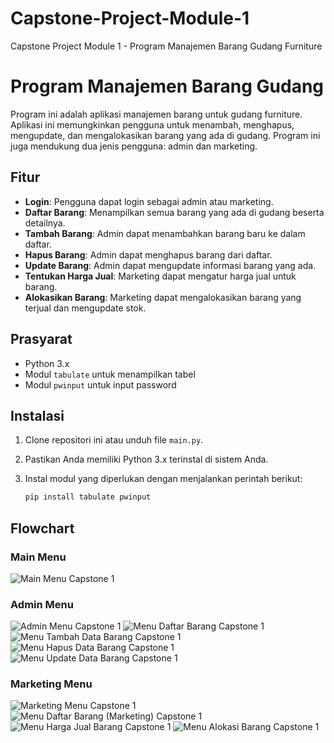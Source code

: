 # Capstone-Project-Module-1
Capstone Project Module 1 - Program Manajemen Barang Gudang Furniture

# Program Manajemen Barang Gudang

Program ini adalah aplikasi manajemen barang untuk gudang furniture. Aplikasi ini memungkinkan pengguna untuk menambah, menghapus, mengupdate, dan mengalokasikan barang yang ada di gudang. Program ini juga mendukung dua jenis pengguna: admin dan marketing.

## Fitur

- **Login**: Pengguna dapat login sebagai admin atau marketing.
- **Daftar Barang**: Menampilkan semua barang yang ada di gudang beserta detailnya.
- **Tambah Barang**: Admin dapat menambahkan barang baru ke dalam daftar.
- **Hapus Barang**: Admin dapat menghapus barang dari daftar.
- **Update Barang**: Admin dapat mengupdate informasi barang yang ada.
- **Tentukan Harga Jual**: Marketing dapat mengatur harga jual untuk barang.
- **Alokasikan Barang**: Marketing dapat mengalokasikan barang yang terjual dan mengupdate stok.

## Prasyarat

- Python 3.x
- Modul `tabulate` untuk menampilkan tabel
- Modul `pwinput` untuk input password

## Instalasi

1. Clone repositori ini atau unduh file `main.py`.
2. Pastikan Anda memiliki Python 3.x terinstal di sistem Anda.
3. Instal modul yang diperlukan dengan menjalankan perintah berikut:

   ```bash
   pip install tabulate pwinput

## Flowchart

### Main Menu
![Main Menu Capstone 1](https://github.com/user-attachments/assets/d80b68cc-156f-4c11-878f-03712274f296)

### Admin Menu
![Admin Menu Capstone 1](https://github.com/user-attachments/assets/cadd6457-694b-467a-b43f-50f8dec5facf)
![Menu Daftar Barang Capstone 1](https://github.com/user-attachments/assets/73715676-46f1-4c68-b13a-42d29b040c6c)
![Menu Tambah Data Barang Capstone 1](https://github.com/user-attachments/assets/9be66e74-da95-430b-8297-2d99e8543914)
![Menu Hapus Data Barang Capstone 1](https://github.com/user-attachments/assets/107e13c3-1c2d-438a-a543-9d2d1dd43ff3)
![Menu Update Data Barang Capstone 1](https://github.com/user-attachments/assets/21f2d10b-8f01-4c2b-8fda-ec64bf426885)

### Marketing Menu
![Marketing Menu Capstone 1](https://github.com/user-attachments/assets/85346398-49ca-4ffc-8d4a-8771a10d9b57)
![Menu Daftar Barang (Marketing) Capstone 1](https://github.com/user-attachments/assets/2409b146-f680-45f4-89f1-2e74584fff7b)
![Menu Harga Jual Barang Capstone 1](https://github.com/user-attachments/assets/f0666892-6725-4b0c-9bbd-f4e3ddac833b)
![Menu Alokasi Barang Capstone 1](https://github.com/user-attachments/assets/9b661768-05e6-470f-beb9-1e61bd1db6a3)



